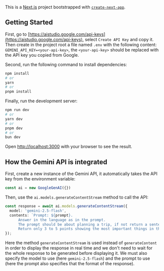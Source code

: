This is a [Next.js](https://nextjs.org) project bootstrapped with [`create-next-app`](https://nextjs.org/docs/app/api-reference/cli/create-next-app).

## Getting Started

First, go to [https://aistudio.google.com/api-keys](https://aistudio.google.com/api-keys), select `Create API Key` and copy it. Then create in the project root a file named `.env` with the following content: `GEMINI_API_KEY=<your-api-key>`, the `<your-api-key>` should be replaced with the API key you copied from Google.

Second, run the following command to install dependencies:
```bash
npm install
# or
yarn
# or
pnpm install
```

Finally, run the development server:

```bash
npm run dev
# or
yarn dev
# or
pnpm dev
# or
bun dev
```

Open [http://localhost:3000](http://localhost:3000) with your browser to see the result.


## How the Gemini API is integrated
First, create a new instance of the Gemini API, it automatically takes the API key from the environment variable:
```typescript
const ai = new GoogleGenAI({})

```
Then, use the `ai.models.generateContentStream` method to call the API:
```typescript
const response = await ai.models.generateContentStream({
  model: 'gemini-2.5-flash',
  contents: `Prompt: ${prompt}. 
      Answer in the language as in the prompt. 
      The prompt should be about planning a trip, if not return a sentence says that you can only generates answer related to travel. 
      Return only 3 to 5 points showing the most important things in the format of bullet points, also including the markdown of the bullet points so that the answer can be rendered in markdown. At the end, wish a good trip.`,
});
```
Here the method `generateContentStream` is used instead of `generateContent` in order to display the response in real time and we don't need to wait for the whole response to be generated before displaying it. We must also specify the model to use (here `gemini-2.5-flash`) and the prompt to use (here the prompt also specifies that the format of the response).